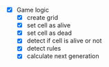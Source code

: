 - [x] Game logic
    - [x] create grid
    - [x] set cell as alive
    - [x] set cell as dead
    - [x] detect if cell is alive or not
    - [x] detect rules
    - [x] calculate next generation
